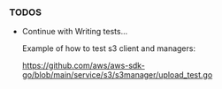 ### TODOS

* Continue with Writing tests...

  Example of how to test s3 client and managers:
  
  https://github.com/aws/aws-sdk-go/blob/main/service/s3/s3manager/upload_test.go